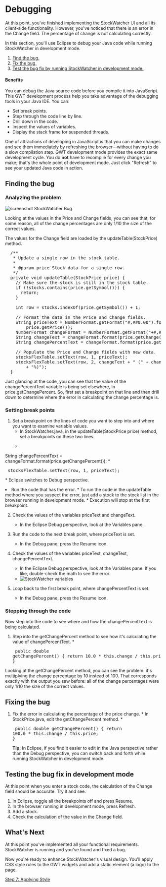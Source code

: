 Debugging
===

At this point, you've finished implementing the StockWatcher UI and all its client-side functionality. However, you've noticed that there is an error in the Change field. The percentage of change is not calculating correctly.

In this section, you'll use Eclipse to debug your Java code while running StockWatcher in development mode.

1.  [Find the bug.](#findBug)
2.  [Fix the bug.](#fixBug)
3.  [Test the bug fix by running StockWatcher in development mode.](#testFix)

#### Benefits

You can debug the Java source code before you compile it into JavaScript. This GWT development process help you take advantage of the debugging tools in your Java IDE. You can:

*   Set break points.
*   Step through the code line by line.
*   Drill down in the code.
*   Inspect the values of variables.
*   Display the stack frame for suspended threads.

One of attractions of developing in JavaScript is that you can make changes and see them immediately by refreshing the browser&mdash;without having to do a slow compilation step. GWT development mode provides the exact same development cycle. You do **not** have to recompile for every change you make; that's the whole point of development mode. Just click "Refresh" to see your updated Java code in action.

<a name="findBug"></a>

##  Finding the bug

### Analyzing the problem

![screenshot StockWatcher Bug](images/CodeClientBug.png)

Looking at the values in the Price and Change fields, you can see that, for some reason, all of the change percentages are only 1/10 the size of the correct values.

The values for the Change field are loaded by the updateTable(StockPrice) method.

<pre class="code">
  /**
   * Update a single row in the stock table.
   *
   * @param price Stock data for a single row.
   */
  private void updateTable(StockPrice price) {
    // Make sure the stock is still in the stock table.
    if (!stocks.contains(price.getSymbol())) {
      return;
    }

    int row = stocks.indexOf(price.getSymbol()) + 1;

    // Format the data in the Price and Change fields.
    String priceText = NumberFormat.getFormat("#,##0.00").format(
        price.getPrice());
    NumberFormat changeFormat = NumberFormat.getFormat("+#,##0.00;-#,##0.00");
    String changeText = changeFormat.format(price.getChange());
    String <span class="highlight">changePercentText</span> = changeFormat.format(price.getChangePercent());

    // Populate the Price and Change fields with new data.
    stocksFlexTable.setText(row, 1, priceText);
<span class="highlight">    stocksFlexTable.setText(row, 2, changeText + " (" + changePercentText
        + "%)");</span>
  }</pre>

Just glancing at the code, you can see that the value of the changePercentText variable is being set elsewhere, in price.getChangePercent. So, first set a breakpoint on that line and then drill down to determine where the error in calculating the change percentage is.

### Setting break points

1.  Set a breakpoint on the lines of code you want to step into and where you want to examine variable values.
    *  In StockWatcher.java, in the updateTable(StockPrice price) method, set a breakpoints on these two lines
    *  <pre class="code">
String changePercentText = changeFormat.format(price.getChangePercent());</pre>
    *  <pre class="code">
stocksFlexTable.setText(row, 1, priceText);</pre>
    *  Eclipse switches to Debug perspective.
<li>
    Run the code that has the error.
    *  To run the code in the updateTable method where you suspect the error, just add a stock to the stock list in the browser running in development mode.
    *  Execution will stop at the first breakpoint.

2.  Check the values of the variables priceText and changeText.
    *  In the Eclipse Debug perspective, look at the Variables pane.

3.  Run the code to the next break point, where priceText is set.
    *  In the Debug pane, press the Resume icon.

4.  Check the values of the variables priceText, changeText, changePercentText.
    *  In the Eclipse Debug perspective, look at the Variables pane. If you like, double-check the math to see the error.
    *  ![StockWatcher variables](images/DebugVariablesBug.png)

5.  Loop back to the first break point, where changePercentText is set.
    *  In the Debug pane, press the Resume icon.

### Stepping through the code

Now step into the code to see where and how the changePercentText is being calculated.

1.  Step into the getChangePercent method to see how it's calculating the value of changePercentText.
        *  <pre class="code">
  public double getChangePercent() {
    return 10.0 * this.change / this.price;
  }</pre>

Looking at the getChangePercent method, you can see the problem: it's multiplying the change percentage by 10 instead of 100. That corresponds exactly with the output you saw before: all of the change percentages were only 1/10 the size of the correct values.

<a name="fixBug"></a>

##  Fixing the bug

1.  Fix the error in calculating the percentage of the price change.
        *  In StockPrice.java, edit the getChangePercent method.
        *  <pre class="code">
  public double getChangePercent() {
    return <span class="highlight">100.0</span> * this.change / this.price;
  }</pre>

    **Tip:** In Eclipse, if you find it easier to edit in the Java perspective rather than the Debug perspective, you can switch back and forth while running StockWatcher in development mode.

<a name="testFix"></a>

##  Testing the bug fix in development mode

At this point when you enter a stock code, the calculation of the Change field should be accurate. Try it and see.

1.  In Eclipse, toggle all the breakpoints off and press Resume.
2.  In the browser running in development mode, press Refresh.
3.  Add a stock.
4.  Check the calculation of the value in the Change field.

## What's Next

At this point you've implemented all your functional requirements. StockWatcher is running and you've found and fixed a bug.

Now you're ready to enhance StockWatcher's visual design. You'll apply CSS style rules to the GWT widgets and add a static element (a logo) to the page.

[Step 7: Applying Style](style.html)
